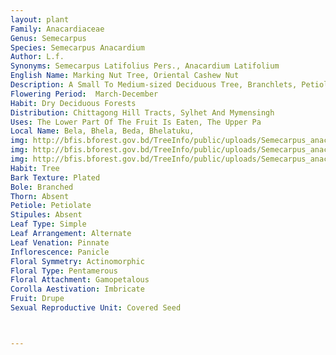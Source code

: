 ```yaml
---
layout: plant
Family: Anacardiaceae
Genus: Semecarpus
Species: Semecarpus Anacardium
Author: L.f.
Synonyms: Semecarpus Latifolius Pers., Anacardium Latifolium
English Name: Marking Nut Tree, Oriental Cashew Nut
Description: A Small To Medium-sized Deciduous Tree, Branchlets, Petiole, Inflorescence And Underside Of Leaves Clothed With Fine Pale Pubescence. Bark Exfoliating In Roundish Scales. Leaves Crowded At The End Of Branches, 22.5-75.0 Ã— 12.5-30.0 Cm, Very Coriaceous, Glabrescent Above, Undersurface Velvety Tomentose, Obovate Or Elliptic-oblong, Generally Rounded At The Tip, Petiole Thick, 2.5 Cm Long. Inflorescence Terminal, Equalling Or Shorter Than The Leaves, Stout, Branches Spreading. Bracts Lanceolate. Flowers Polygamous, Small, Fascicled. Petals Much Longer Than The Calyx, Oblong, Greenish-white. Filaments Subulate. Fruit A Drupe, Somewhat Obliquely Oblong-ovoid, About 2.5 Cm Long, Purplish-black When Ripe. 
Flowering Period:  March-December
Habit: Dry Deciduous Forests
Distribution: Chittagong Hill Tracts, Sylhet And Mymensingh
Uses: The Lower Part Of The Fruit Is Eaten, The Upper Pa
Local Name: Bela, Bhela, Beda, Bhelatuku, 
img: http://bfis.bforest.gov.bd/TreeInfo/public/uploads/Semecarpus_anacardium.jpg
img: http://bfis.bforest.gov.bd/TreeInfo/public/uploads/Semecarpus_anacardium1.jpg
img: http://bfis.bforest.gov.bd/TreeInfo/public/uploads/Semecarpus_anacardium2.jpg
Habit: Tree
Bark Texture: Plated
Bole: Branched
Thorn: Absent
Petiole: Petiolate
Stipules: Absent
Leaf Type: Simple
Leaf Arrangement: Alternate
Leaf Venation: Pinnate
Inflorescence: Panicle
Floral Symmetry: Actinomorphic
Floral Type: Pentamerous
Floral Attachment: Gamopetalous
Corolla Aestivation: Imbricate
Fruit: Drupe
Sexual Reproductive Unit: Covered Seed



---
```


